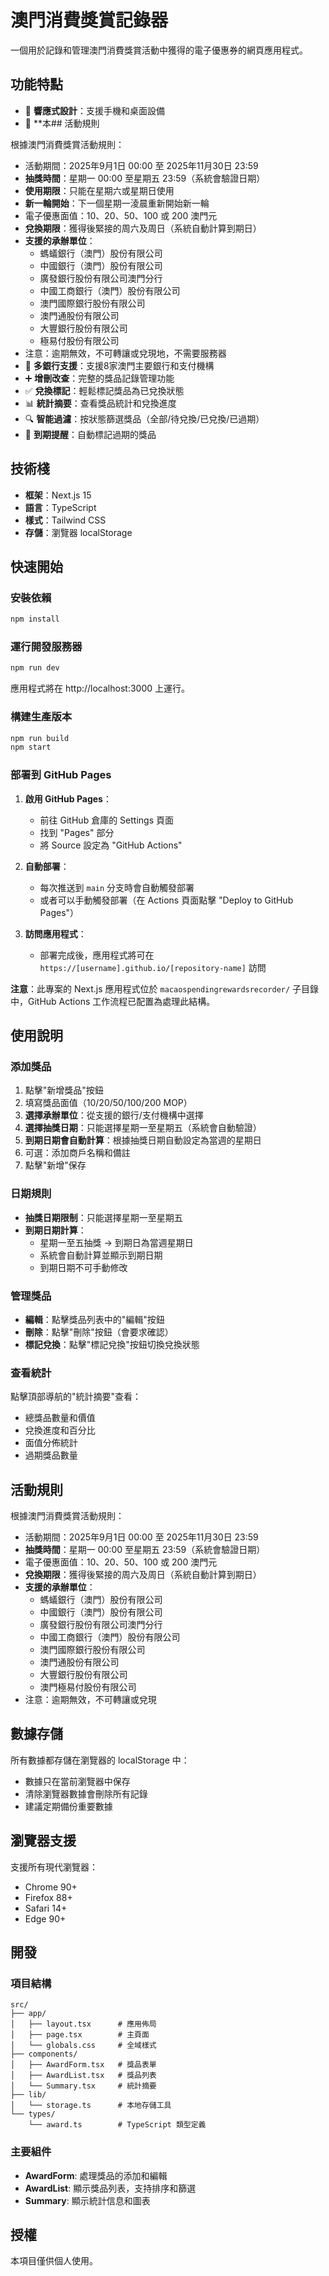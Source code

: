 # 澳門消費獎賞記錄器

一個用於記錄和管理澳門消費獎賞活動中獲得的電子優惠券的網頁應用程式。

## 功能特點

- 📱 **響應式設計**：支援手機和桌面設備
- 💾 **本## 活動規則

根據澳門消費獎賞活動規則：
- 活動期間：2025年9月1日 00:00 至 2025年11月30日 23:59
- **抽獎時間**：星期一 00:00 至星期五 23:59（系統會驗證日期）
- **使用期限**：只能在星期六或星期日使用
- **新一輪開始**：下一個星期一淩晨重新開始新一輪
- 電子優惠面值：10、20、50、100 或 200 澳門元
- **兌換期限**：獲得後緊接的周六及周日（系統自動計算到期日）
- **支援的承辦單位**：
  - 螞蟻銀行（澳門）股份有限公司
  - 中國銀行（澳門）股份有限公司
  - 廣發銀行股份有限公司澳門分行
  - 中國工商銀行（澳門）股份有限公司
  - 澳門國際銀行股份有限公司
  - 澳門通股份有限公司
  - 大豐銀行股份有限公司
  - 極易付股份有限公司
- 注意：逾期無效，不可轉讓或兌現地，不需要服務器
- 🏦 **多銀行支援**：支援8家澳門主要銀行和支付機構
- ➕ **增刪改查**：完整的獎品記錄管理功能
- ✅ **兌換標記**：輕鬆標記獎品為已兌換狀態
- 📊 **統計摘要**：查看獎品統計和兌換進度
- 🔍 **智能過濾**：按狀態篩選獎品（全部/待兌換/已兌換/已過期）
- 📅 **到期提醒**：自動標記過期的獎品

## 技術棧

- **框架**：Next.js 15
- **語言**：TypeScript
- **樣式**：Tailwind CSS
- **存儲**：瀏覽器 localStorage

## 快速開始

### 安裝依賴

```bash
npm install
```

### 運行開發服務器

```bash
npm run dev
```

應用程式將在 http://localhost:3000 上運行。

### 構建生產版本

```bash
npm run build
npm start
```

### 部署到 GitHub Pages

1. **啟用 GitHub Pages**：
   - 前往 GitHub 倉庫的 Settings 頁面
   - 找到 "Pages" 部分
   - 將 Source 設定為 "GitHub Actions"

2. **自動部署**：
   - 每次推送到 `main` 分支時會自動觸發部署
   - 或者可以手動觸發部署（在 Actions 頁面點擊 "Deploy to GitHub Pages"）

3. **訪問應用程式**：
   - 部署完成後，應用程式將可在 `https://[username].github.io/[repository-name]` 訪問

**注意**：此專案的 Next.js 應用程式位於 `macaospendingrewardsrecorder/` 子目錄中，GitHub Actions 工作流程已配置為處理此結構。

## 使用說明

### 添加獎品
1. 點擊"新增獎品"按鈕
2. 填寫獎品面值（10/20/50/100/200 MOP）
3. **選擇承辦單位**：從支援的銀行/支付機構中選擇
4. **選擇抽獎日期**：只能選擇星期一至星期五（系統會自動驗證）
5. **到期日期會自動計算**：根據抽獎日期自動設定為當週的星期日
6. 可選：添加商戶名稱和備註
7. 點擊"新增"保存

### 日期規則
- **抽獎日期限制**：只能選擇星期一至星期五
- **到期日期計算**：
  - 星期一至五抽獎 → 到期日為當週星期日
  - 系統會自動計算並顯示到期日期
  - 到期日期不可手動修改

### 管理獎品
- **編輯**：點擊獎品列表中的"編輯"按鈕
- **刪除**：點擊"刪除"按鈕（會要求確認）
- **標記兌換**：點擊"標記兌換"按鈕切換兌換狀態

### 查看統計
點擊頂部導航的"統計摘要"查看：
- 總獎品數量和價值
- 兌換進度和百分比
- 面值分佈統計
- 過期獎品數量

## 活動規則

根據澳門消費獎賞活動規則：
- 活動期間：2025年9月1日 00:00 至 2025年11月30日 23:59
- **抽獎時間**：星期一 00:00 至星期五 23:59（系統會驗證日期）
- 電子優惠面值：10、20、50、100 或 200 澳門元
- **兌換期限**：獲得後緊接的周六及周日（系統自動計算到期日）
- **支援的承辦單位**：
  - 螞蟻銀行（澳門）股份有限公司
  - 中國銀行（澳門）股份有限公司
  - 廣發銀行股份有限公司澳門分行
  - 中國工商銀行（澳門）股份有限公司
  - 澳門國際銀行股份有限公司
  - 澳門通股份有限公司
  - 大豐銀行股份有限公司
  - 澳門極易付股份有限公司
- 注意：逾期無效，不可轉讓或兌現

## 數據存儲

所有數據都存儲在瀏覽器的 localStorage 中：
- 數據只在當前瀏覽器中保存
- 清除瀏覽器數據會刪除所有記錄
- 建議定期備份重要數據

## 瀏覽器支援

支援所有現代瀏覽器：
- Chrome 90+
- Firefox 88+
- Safari 14+
- Edge 90+

## 開發

### 項目結構

```
src/
├── app/
│   ├── layout.tsx      # 應用佈局
│   ├── page.tsx        # 主頁面
│   └── globals.css     # 全域樣式
├── components/
│   ├── AwardForm.tsx   # 獎品表單
│   ├── AwardList.tsx   # 獎品列表
│   └── Summary.tsx     # 統計摘要
├── lib/
│   └── storage.ts      # 本地存儲工具
└── types/
    └── award.ts        # TypeScript 類型定義
```

### 主要組件

- **AwardForm**: 處理獎品的添加和編輯
- **AwardList**: 顯示獎品列表，支持排序和篩選
- **Summary**: 顯示統計信息和圖表

## 授權

本項目僅供個人使用。

